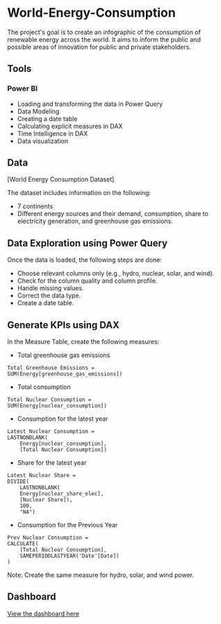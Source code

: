 # World-Energy-Consumption

The project's goal is to create an infographic of the consumption of renewable energy across the world. It aims to inform the public and possible areas of innovation for public and private stakeholders.

## Tools

### Power BI

- Loading and transforming the data in Power Query
- Data Modeling
- Creating a date table
- Calculating explicit measures in DAX
- Time Intelligence in DAX
- Data visualization

## Data

[World Energy Consumption Dataset]

The dataset includes information on the following:
- 7 continents
- Different energy sources and their demand, consumption, share to electricity generation, and greenhouse gas emissions.

  
## Data Exploration using Power Query

Once the data is loaded, the following steps are done:
- Choose relevant columns only (e.g., hydro, nuclear, solar, and wind).
- Check for the column quality and column profile.
- Handle missing values.
- Correct the data type.
- Create a date table.

## Generate KPIs using DAX

In the Measure Table, create the following measures:

- Total greenhouse gas emissions

 ```
Total Greenhouse Emissions = 
SUM(Energy[greenhouse_gas_emissions])
```

- Total consumption

```
Total Nuclear Consumption = 
SUM(Energy[nuclear_consumption])
```
  
- Consumption for the latest year

```
Latest Nuclear Consumption = 
LASTNONBLANK(
    Energy[nuclear_consumption],
    [Total Nuclear Consumption])
```

- Share for the latest year

```
Latest Nuclear Share = 
DIVIDE(
    LASTNONBLANK(
    Energy[nuclear_share_elec],
    [Nuclear Share]),
    100,
    "NA")
```

- Consumption for the Previous Year

```
Prev Nuclear Consumption = 
CALCULATE(
    [Total Nuclear Consumption],
    SAMEPERIODLASTYEAR('Date'[Date])
)
```

Note: Create the same measure for hydro, solar, and wind power.


## Dashboard

[View the dashboard here](https://app.powerbi.com/reportEmbed?reportId=5abb54f8-0a28-4872-b7b5-3062c5053f9e&autoAuth=true&ctid=e93c0c9e-286e-4c79-b4cd-be2a9d8ccf16)
